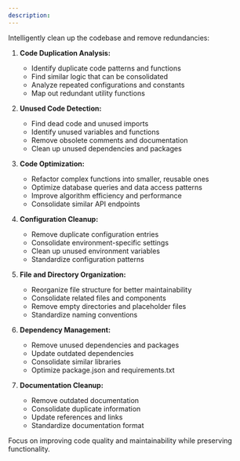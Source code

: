 ```yaml
---
description:
---
```


Intelligently clean up the codebase and remove redundancies:

1. **Code Duplication Analysis:**
   - Identify duplicate code patterns and functions
   - Find similar logic that can be consolidated
   - Analyze repeated configurations and constants
   - Map out redundant utility functions

2. **Unused Code Detection:**
   - Find dead code and unused imports
   - Identify unused variables and functions
   - Remove obsolete comments and documentation
   - Clean up unused dependencies and packages

3. **Code Optimization:**
   - Refactor complex functions into smaller, reusable ones
   - Optimize database queries and data access patterns
   - Improve algorithm efficiency and performance
   - Consolidate similar API endpoints

4. **Configuration Cleanup:**
   - Remove duplicate configuration entries
   - Consolidate environment-specific settings
   - Clean up unused environment variables
   - Standardize configuration patterns

5. **File and Directory Organization:**
   - Reorganize file structure for better maintainability
   - Consolidate related files and components
   - Remove empty directories and placeholder files
   - Standardize naming conventions

6. **Dependency Management:**
   - Remove unused dependencies and packages
   - Update outdated dependencies
   - Consolidate similar libraries
   - Optimize package.json and requirements.txt

7. **Documentation Cleanup:**
   - Remove outdated documentation
   - Consolidate duplicate information
   - Update references and links
   - Standardize documentation format

Focus on improving code quality and maintainability while preserving functionality.
